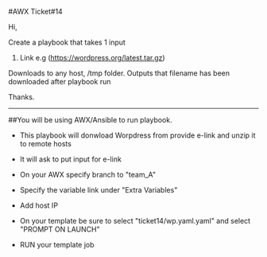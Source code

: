 #AWX Ticket#14

Hi,

Create a playbook that takes 1 input
1. Link e.g (https://wordpress.org/latest.tar.gz) 

Downloads to any host, /tmp folder. Outputs that filename has been downloaded after playbook run

Thanks.

-------------------------------------------------------------------------------------------------------

##You will be using AWX/Ansible to run  playbook.


- This playbook will donwload Worpdress from provide e-link and unzip it to remote hosts

- It will ask to put input for e-link

* On your AWX specify branch to "team_A"

* Specify the variable link under "Extra Variables" 

* Add host IP 

* On your template be sure to select "ticket14/wp.yaml.yaml" and select "PROMPT ON LAUNCH"

* RUN your template job 